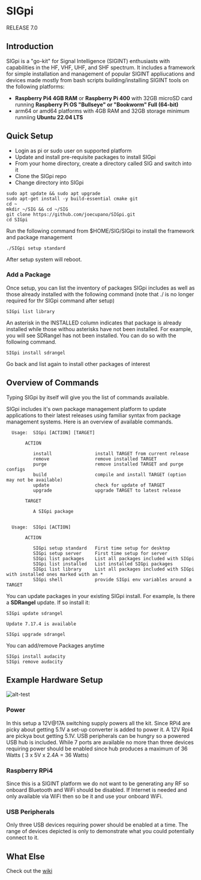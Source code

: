 # SIGpi

RELEASE 7.0

## Introduction

SIGpi is a "go-kit" for Signal Intelligence (SIGINT) enthusiasts with capabilities in the HF, VHF, UHF, and SHF spectrum. It includes a framework for simple installation and management of popular SIGINT appliucations and devices made mostly from bash scripts building/installing SIGINT tools on the following platforms:

- **Raspberry Pi4 4GB RAM** or **Raspberry Pi 400** with 32GB microSD card running **Raspberry Pi OS "Bullseye" or "Bookworm" Full (64-bit)**
- arm64 or amd64 platforms with 4GB RAM and 32GB storage minimum runniing **Ubuntu 22.04 LTS**

## Quick Setup

- Login as pi or sudo user on supported platform
- Update and install pre-requisite packages to install SIGpi
- From your home directory, create a directory called SIG and switch into it
- Clone the SIGpi repo 
- Change directory into SIGpi

```
sudo apt update && sudo apt upgrade
sudo apt-get install -y build-essential cmake git
cd ~
mkdir ~/SIG && cd ~/SIG
git clone https://github.com/joecupano/SIGpi.git
cd SIGpi
```

Run the following command from $HOME/SIG/SIGpi to install the framework and package management

```
./SIGpi setup standard
```

After setup system will reboot.

### Add a Package

Once setup, you can list the inventory of packages SIGpi includes as well as those already installed
with the following command (note that ./ is no longer required for thr SIGpi command after setup)

```
SIGpi list library
```

An asterisk in the INSTALLED column indicates that package is already installed while those withou asterisks 
have not been installed. For example, you will see SDRangel has not been installed. You can do so with the following command.

```
SIGpi install sdrangel
```

Go back and list again to install other packages of interest

## Overview of Commands

Typing SIGpi by itself will give you the list of commands available.

SIGpi includes it's own package management platform to update applications to their latest releases using familiar syntax from package management systems. Here is an overview of available commands.

```
  Usage:  SIGpi [ACTION] [TARGET]

       ACTION
  
          install                install TARGET from current release
          remove                 remove installed TARGET
          purge                  remove installed TARGET and purge configs
          build                  compile and install TARGET (option may not be available)
          update                 check for update of TARGET
          upgrade                upgrade TARGET to latest release

       TARGET

          A SIGpi package
                 

  Usage:  SIGpi [ACTION]

       ACTION

          SIGpi setup standard   First time setup for desktop
          SIGpi setup server     First time setup for server
          SIGpi list packages    List all packages included with SIGpi
          SIGpi list installed   List installed SIGpi packages
          SIGpi list library     List all packages included with SIGpi with installed ones marked with an *
          SIGpi shell            provide SIGpi env variables around a TARGET
```

You can update packages in your existing SIGpi install. For example, Is there a  **SDRangel** update. If so install it:

```
SIGpi update sdrangel

Update 7.17.4 is available

SIGpi upgrade sdrangel
```

You can add/remove Packages anytime

```
SIGpi install audacity
SIGpi remove audacity
```

## Example Hardware Setup
![alt-test](https://github.com/joecupano/SIGpi/blob/main/backgrounds/SIGpi_architecture.png)

### Power
In this setup a 12V@17A switching supply powers all the kit. Since RPi4 are picky about getting 5.1V a set-up converter is added to power it. A 12V Rpi4 are pickya bout getting 5.1V. USB peripherals can be hungry so a powered USB hub is included. While 7 ports are available no more than three devices requiring power should be enabled since hub produces a maximum of 36 Watts ( 3 x 5V x 2.4A = 36 Watts)

### Raspberry RPi4
Since this is a SIGINT platform we do not want to be generating any RF so onboard Bluetooth and WiFi should be disabled. If Internet is needed and only available via WiFi then so be it and use your onboard WiFi.

### USB Peripherals
Only three USB devices requiring power should be enabled at a time. The range of devices depicted is only to demonstrate what you could potentially connect to it.

## What Else
Check out the [wiki](https://github.com/joecupano/SIGpi/wiki)
